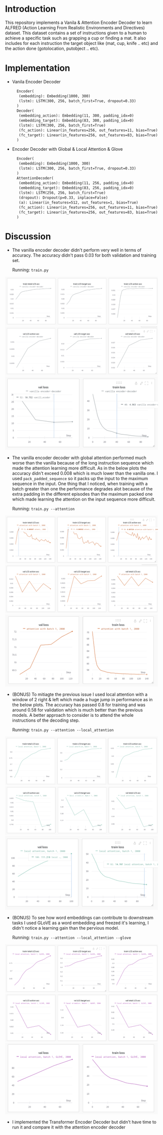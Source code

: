 # Introduction
This repository implements a Vanila & Attention Encoder Decoder to learn ALFRED (Action Learning From Realistic Environments and Directives) dataset. This dataset contains a set of instructions given to a human to achieve a specific task such as grapping a cup or finding a mat. It also includes for each instruction the target object like (mat, cup, knife .. etc) and the action done (gotolocation, putobject .. etc).

# Implementation

- Vanila Encoder Decoder

        Encoder(
         (embedding): Embedding(1000, 300)
         (lstm): LSTM(300, 256, batch_first=True, dropout=0.33)
        )
        Decoder(
         (embedding_action): Embedding(11, 300, padding_idx=0)
         (embedding_target): Embedding(83, 300, padding_idx=0)
         (lstm): LSTM(300, 256, batch_first=True)
         (fc_action): Linear(in_features=256, out_features=11, bias=True)
         (fc_target): Linear(in_features=256, out_features=83, bias=True)
        )   

- Encoder Decoder with Global & Local Attention & Glove

        Encoder(
         (embedding): Embedding(1000, 300)
         (lstm): LSTM(300, 256, batch_first=True, dropout=0.33)
        )
        AttentionDecoder(
         (embedding_action): Embedding(11, 256, padding_idx=0)
         (embedding_target): Embedding(83, 256, padding_idx=0)
         (lstm): LSTM(256, 256, batch_first=True)
         (dropout): Dropout(p=0.33, inplace=False)
         (a): Linear(in_features=512, out_features=1, bias=True)
         (fc_action): Linear(in_features=256, out_features=11, bias=True)
         (fc_target): Linear(in_features=256, out_features=83, bias=True)
        )

# Discussion

- The vanilla encoder decoder didn't perform very well in terms of accuracy. The accuracy didn't pass 0.03 for both validation and training set. 

    Running: `train.py`

![](plots/vanilla_train.png)
![](plots/vanilla_val.png)
![](plots/vanilla_loss.png)


- The vanilla encoder decoder with global attention performed much worse than the vanilla because of the long instruction sequence which made the attention learning more difficult. As in the below plots the accuracy didn't exceed 0.008 which is much lower than the vanilla one. I used `pack_padded_sequence` so it packs up the input to the maximum sequence in the input. One thing that I noticed, when training with a batch greater than one the performance degrades alot because of the extra padding in the different episodes than the maximum packed one which made learning the attention on the input sequence more difficult.

    Running: `train.py --attention`

![](plots/global_attention_train.png)
![](plots/global_attention_val.png)
![](plots/global_attention_loss.png)

- (BONUS) To mitiagte the previous issue I used local attention with a window of 2 right & left which made a huge jump in performance as in the below plots. The accuracy has passed 0.8 for training and was around 0.58 for validation which is much better than the previous models. A better approach to consider is to attend the whole instructions of the decoding step.

    Running: `train.py --attention --local_attention`

![](plots/local_attention_train.png)
![](plots/local_attention_val.png)
![](plots/local_attention_loss.png)

- (BONUS) To see how word embeddings can contribute to downstream tasks I used GLoVE as a word embedding and freezed it's learning, I didn't notice a learning gain than the pervious model.

    Running: `train.py --attention --local_attention --glove`

![](plots/local_attention_glove_train.png)
![](plots/local_attention_glove_val.png)
![](plots/local_attention_glove_loss.png)

- I implemented the Transformer Encoder Decoder but didn't have time to run it and compare it with the attention encoder decoder

